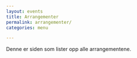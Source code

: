 ```yaml
---
layout: events
title: Arrangementer
permalink: arrangementer/
categories: menu

---
```

Denne er siden som lister opp alle arrangementene.